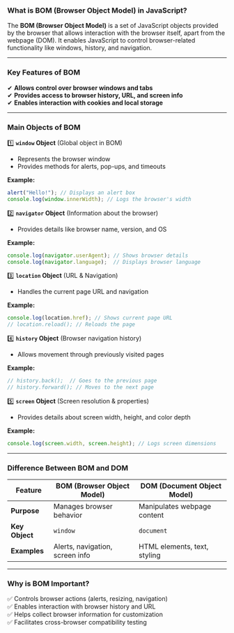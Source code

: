
### **What is BOM (Browser Object Model) in JavaScript?**  

The **BOM (Browser Object Model)** is a set of JavaScript objects provided by the browser that allows interaction with the browser itself, apart from the webpage (DOM). It enables JavaScript to control browser-related functionality like windows, history, and navigation.  

---

### **Key Features of BOM**  
✔ **Allows control over browser windows and tabs**  
✔ **Provides access to browser history, URL, and screen info**  
✔ **Enables interaction with cookies and local storage**  

---

### **Main Objects of BOM**  

1️⃣ **`window` Object** (Global object in BOM)  
   - Represents the browser window  
   - Provides methods for alerts, pop-ups, and timeouts  

   **Example:**
   ```js
   alert("Hello!"); // Displays an alert box
   console.log(window.innerWidth); // Logs the browser's width
   ```

2️⃣ **`navigator` Object** (Information about the browser)  
   - Provides details like browser name, version, and OS  

   **Example:**
   ```js
   console.log(navigator.userAgent); // Shows browser details
   console.log(navigator.language);  // Displays browser language
   ```

3️⃣ **`location` Object** (URL & Navigation)  
   - Handles the current page URL and navigation  

   **Example:**
   ```js
   console.log(location.href); // Shows current page URL
   // location.reload(); // Reloads the page
   ```

4️⃣ **`history` Object** (Browser navigation history)  
   - Allows movement through previously visited pages  

   **Example:**
   ```js
   // history.back();  // Goes to the previous page
   // history.forward(); // Moves to the next page
   ```

5️⃣ **`screen` Object** (Screen resolution & properties)  
   - Provides details about screen width, height, and color depth  

   **Example:**
   ```js
   console.log(screen.width, screen.height); // Logs screen dimensions
   ```

---

### **Difference Between BOM and DOM**  

| Feature | **BOM (Browser Object Model)** | **DOM (Document Object Model)** |
|---------|------------------------------|------------------------------|
| **Purpose** | Manages browser behavior | Manipulates webpage content |
| **Key Object** | `window` | `document` |
| **Examples** | Alerts, navigation, screen info | HTML elements, text, styling |

---

### **Why is BOM Important?**  
✅ Controls browser actions (alerts, resizing, navigation)  
✅ Enables interaction with browser history and URL  
✅ Helps collect browser information for customization  
✅ Facilitates cross-browser compatibility testing  
